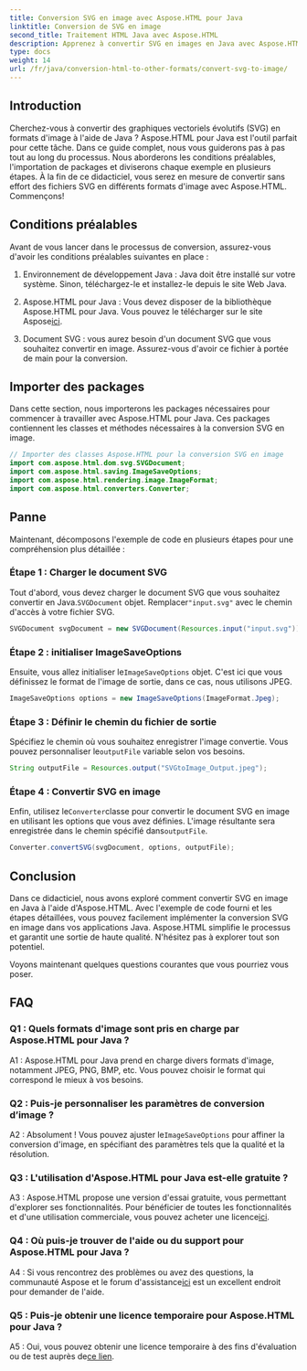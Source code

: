 ```yaml
---
title: Conversion SVG en image avec Aspose.HTML pour Java
linktitle: Conversion de SVG en image
second_title: Traitement HTML Java avec Aspose.HTML
description: Apprenez à convertir SVG en images en Java avec Aspose.HTML. Guide complet pour une sortie de haute qualité.
type: docs
weight: 14
url: /fr/java/conversion-html-to-other-formats/convert-svg-to-image/
---
```

## Introduction

Cherchez-vous à convertir des graphiques vectoriels évolutifs (SVG) en formats d'image à l'aide de Java ? Aspose.HTML pour Java est l'outil parfait pour cette tâche. Dans ce guide complet, nous vous guiderons pas à pas tout au long du processus. Nous aborderons les conditions préalables, l'importation de packages et diviserons chaque exemple en plusieurs étapes. À la fin de ce didacticiel, vous serez en mesure de convertir sans effort des fichiers SVG en différents formats d'image avec Aspose.HTML. Commençons!

## Conditions préalables

Avant de vous lancer dans le processus de conversion, assurez-vous d'avoir les conditions préalables suivantes en place :

1. Environnement de développement Java : Java doit être installé sur votre système. Sinon, téléchargez-le et installez-le depuis le site Web Java.

2.  Aspose.HTML pour Java : Vous devez disposer de la bibliothèque Aspose.HTML pour Java. Vous pouvez le télécharger sur le site Aspose[ici](https://releases.aspose.com/html/java/).

3. Document SVG : vous aurez besoin d'un document SVG que vous souhaitez convertir en image. Assurez-vous d'avoir ce fichier à portée de main pour la conversion.

## Importer des packages

Dans cette section, nous importerons les packages nécessaires pour commencer à travailler avec Aspose.HTML pour Java. Ces packages contiennent les classes et méthodes nécessaires à la conversion SVG en image.

```java
// Importer des classes Aspose.HTML pour la conversion SVG en image
import com.aspose.html.dom.svg.SVGDocument;
import com.aspose.html.saving.ImageSaveOptions;
import com.aspose.html.rendering.image.ImageFormat;
import com.aspose.html.converters.Converter;
```

## Panne 

Maintenant, décomposons l'exemple de code en plusieurs étapes pour une compréhension plus détaillée :

### Étape 1 : Charger le document SVG

 Tout d'abord, vous devez charger le document SVG que vous souhaitez convertir en Java.`SVGDocument` objet. Remplacer`"input.svg"` avec le chemin d'accès à votre fichier SVG.

```java
SVGDocument svgDocument = new SVGDocument(Resources.input("input.svg"));
```

### Étape 2 : initialiser ImageSaveOptions

 Ensuite, vous allez initialiser le`ImageSaveOptions` objet. C'est ici que vous définissez le format de l'image de sortie, dans ce cas, nous utilisons JPEG.

```java
ImageSaveOptions options = new ImageSaveOptions(ImageFormat.Jpeg);
```

### Étape 3 : Définir le chemin du fichier de sortie

 Spécifiez le chemin où vous souhaitez enregistrer l'image convertie. Vous pouvez personnaliser le`outputFile` variable selon vos besoins.

```java
String outputFile = Resources.output("SVGtoImage_Output.jpeg");
```

### Étape 4 : Convertir SVG en image

 Enfin, utilisez le`Converter`classe pour convertir le document SVG en image en utilisant les options que vous avez définies. L'image résultante sera enregistrée dans le chemin spécifié dans`outputFile`.

```java
Converter.convertSVG(svgDocument, options, outputFile);
```

## Conclusion

Dans ce didacticiel, nous avons exploré comment convertir SVG en image en Java à l'aide d'Aspose.HTML. Avec l'exemple de code fourni et les étapes détaillées, vous pouvez facilement implémenter la conversion SVG en image dans vos applications Java. Aspose.HTML simplifie le processus et garantit une sortie de haute qualité. N'hésitez pas à explorer tout son potentiel.

Voyons maintenant quelques questions courantes que vous pourriez vous poser.

## FAQ

### Q1 : Quels formats d'image sont pris en charge par Aspose.HTML pour Java ?

A1 : Aspose.HTML pour Java prend en charge divers formats d'image, notamment JPEG, PNG, BMP, etc. Vous pouvez choisir le format qui correspond le mieux à vos besoins.

### Q2 : Puis-je personnaliser les paramètres de conversion d’image ?

 A2 : Absolument ! Vous pouvez ajuster le`ImageSaveOptions` pour affiner la conversion d'image, en spécifiant des paramètres tels que la qualité et la résolution.

### Q3 : L'utilisation d'Aspose.HTML pour Java est-elle gratuite ?

A3 : Aspose.HTML propose une version d'essai gratuite, vous permettant d'explorer ses fonctionnalités. Pour bénéficier de toutes les fonctionnalités et d'une utilisation commerciale, vous pouvez acheter une licence[ici](https://purchase.aspose.com/buy).

### Q4 : Où puis-je trouver de l'aide ou du support pour Aspose.HTML pour Java ?

 A4 : Si vous rencontrez des problèmes ou avez des questions, la communauté Aspose et le forum d'assistance[ici](https://forum.aspose.com/) est un excellent endroit pour demander de l'aide.

### Q5 : Puis-je obtenir une licence temporaire pour Aspose.HTML pour Java ?

 A5 : Oui, vous pouvez obtenir une licence temporaire à des fins d'évaluation ou de test auprès de[ce lien](https://purchase.aspose.com/temporary-license/).
